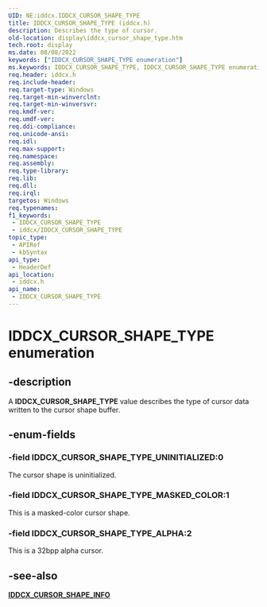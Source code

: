 ```yaml
---
UID: NE:iddcx.IDDCX_CURSOR_SHAPE_TYPE
title: IDDCX_CURSOR_SHAPE_TYPE (iddcx.h)
description: Describes the type of cursor.
old-location: display\iddcx_cursor_shape_type.htm
tech.root: display
ms.date: 08/08/2022
keywords: ["IDDCX_CURSOR_SHAPE_TYPE enumeration"]
ms.keywords: IDDCX_CURSOR_SHAPE_TYPE, IDDCX_CURSOR_SHAPE_TYPE enumeration [Display Devices], IDDCX_CURSOR_SHAPE_TYPE_ALPHA, IDDCX_CURSOR_SHAPE_TYPE_MASKED_COLOR, IDDCX_CURSOR_SHAPE_TYPE_UNINITIALIZED, display.iddcx_cursor_shape_type, iddcx/IDDCX_CURSOR_SHAPE_TYPE, iddcx/IDDCX_CURSOR_SHAPE_TYPE_ALPHA, iddcx/IDDCX_CURSOR_SHAPE_TYPE_MASKED_COLOR, iddcx/IDDCX_CURSOR_SHAPE_TYPE_UNINITIALIZED
req.header: iddcx.h
req.include-header: 
req.target-type: Windows
req.target-min-winverclnt: 
req.target-min-winversvr: 
req.kmdf-ver: 
req.umdf-ver: 
req.ddi-compliance: 
req.unicode-ansi: 
req.idl: 
req.max-support: 
req.namespace: 
req.assembly: 
req.type-library: 
req.lib: 
req.dll: 
req.irql: 
targetos: Windows
req.typenames: 
f1_keywords:
 - IDDCX_CURSOR_SHAPE_TYPE
 - iddcx/IDDCX_CURSOR_SHAPE_TYPE
topic_type:
 - APIRef
 - kbSyntax
api_type:
 - HeaderDef
api_location:
 - iddcx.h
api_name:
 - IDDCX_CURSOR_SHAPE_TYPE
---
```


# IDDCX_CURSOR_SHAPE_TYPE enumeration

## -description

A **IDDCX_CURSOR_SHAPE_TYPE** value describes the type of cursor data written to the cursor shape buffer.

## -enum-fields

### -field IDDCX_CURSOR_SHAPE_TYPE_UNINITIALIZED:0

The cursor shape is uninitialized.

### -field IDDCX_CURSOR_SHAPE_TYPE_MASKED_COLOR:1

This is a masked-color cursor shape.

### -field IDDCX_CURSOR_SHAPE_TYPE_ALPHA:2

This is a 32bpp alpha cursor.

## -see-also

[**IDDCX_CURSOR_SHAPE_INFO**](ns-iddcx-iddcx_cursor_shape_info.md)
